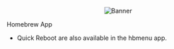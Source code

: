 <p align="center">
  <img src="https://github.com/glitched-nx/UltraHAND/blob/f610f814128f2b1932efac899211011b4359bd82/examples/quickReLoader/quickReLoader_banner.png?raw=true" alt="Banner">
</p>

Homebrew App

- Quick Reboot are also available in the hbmenu app.
